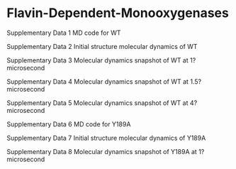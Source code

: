 # Flavin-Dependent-Monooxygenases
Supplementary Data 1	MD code for WT

Supplementary Data 2	Initial structure molecular dynamics of WT

Supplementary Data 3	Molecular dynamics snapshot of WT at 1?microsecond

Supplementary Data 4	Molecular dynamics snapshot of WT at 1.5?microsecond

Supplementary Data 5	Molecular dynamics snapshot of WT at 4?microsecond

Supplementary Data 6	MD code for Y189A

Supplementary Data 7	Initial structure molecular dynamics of Y189A

Supplementary Data 8	Molecular dynamics snapshot of Y189A at 1?microsecond
